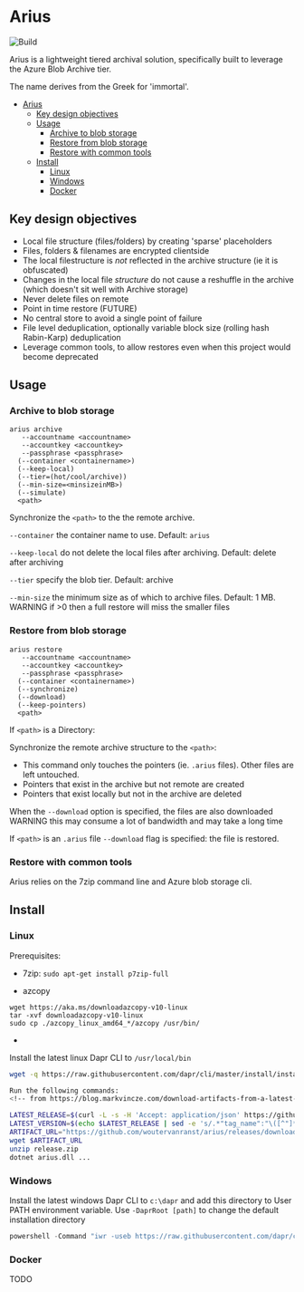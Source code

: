 # Arius

![Build](https://github.com/woutervanranst/Arius/workflows/Build/badge.svg)

Arius is a lightweight tiered archival solution, specifically built to leverage the Azure Blob Archive tier.

The name derives from the Greek for 'immortal'.

- [Arius](#arius)
  - [Key design objectives](#key-design-objectives)
  - [Usage](#usage)
    - [Archive to blob storage](#archive-to-blob-storage)
    - [Restore from blob storage](#restore-from-blob-storage)
    - [Restore with common tools](#restore-with-common-tools)
  - [Install](#install)
    - [Linux](#linux)
    - [Windows](#windows)
    - [Docker](#docker)

## Key design objectives

* Local file structure (files/folders) by creating 'sparse' placeholders
* Files, folders & filenames are encrypted clientside
* The local filestructure is _not_ reflected in the archive structure (ie it is obfuscated)
* Changes in the local file _structure_ do not cause a reshuffle in the archive (which doesn't sit well with Archive storage)
* Never delete files on remote
* Point in time restore (FUTURE)
* No central store to avoid a single point of failure
* File level deduplication, optionally variable block size (rolling hash Rabin-Karp) deduplication
* Leverage common tools, to allow restores even when this project would become deprecated

## Usage

### Archive to blob storage

```
arius archive
   --accountname <accountname>
   --accountkey <accountkey>
   --passphrase <passphrase>
  (--container <containername>)
  (--keep-local)
  (--tier=(hot/cool/archive))
  (--min-size=<minsizeinMB>)
  (--simulate)
  <path>
```
Synchronize the `<path>` to the the remote archive.

``--container`` the container name to use. Default: ``arius``

``--keep-local`` do not delete the local files after archiving. Default: delete after archiving

``--tier`` specify the blob tier. Default: archive

``--min-size`` the minimum size as of which to archive files. Default: 1 MB. WARNING if >0 then a full restore will miss the smaller files

### Restore from blob storage

```
arius restore
   --accountname <accountname>
   --accountkey <accountkey>
   --passphrase <passphrase>
  (--container <containername>)
  (--synchronize)
  (--download)
  (--keep-pointers)
  <path>
```

If `<path>` is a Directory:

Synchronize the remote archive structure to the `<path>`:

* This command only touches the pointers (ie. `.arius` files). Other files are left untouched.
* Pointers that exist in the archive but not remote are created
* Pointers that exist locally but not in the archive are deleted

When the `--download` option is specified, the files are also downloaded WARNING this may consume a lot of bandwidth and may take a long time

If ``<path>`` is an `.arius` file `--download` flag is specified: the file is restored.

### Restore with common tools

Arius relies on the 7zip command line and Azure blob storage cli.

## Install

### Linux

Prerequisites:

* 7zip: `sudo apt-get install p7zip-full`
<!-- https://www.thomasmaurer.ch/2019/05/how-to-install-azcopy-for-azure-storage/ -->
* azcopy 
```
wget https://aka.ms/downloadazcopy-v10-linux
tar -xvf downloadazcopy-v10-linux
sudo cp ./azcopy_linux_amd64_*/azcopy /usr/bin/
```

* 

Install the latest linux Dapr CLI to `/usr/local/bin`

```bash
wget -q https://raw.githubusercontent.com/dapr/cli/master/install/install.sh -O - | /bin/bash

Run the following commands:
<!-- from https://blog.markvincze.com/download-artifacts-from-a-latest-github-release-in-sh-and-powershell/ -->

LATEST_RELEASE=$(curl -L -s -H 'Accept: application/json' https://github.com/woutervanranst/arius/releases/latest)
LATEST_VERSION=$(echo $LATEST_RELEASE | sed -e 's/.*"tag_name":"\([^"]*\)".*/\1/')
ARTIFACT_URL="https://github.com/woutervanranst/arius/releases/download/$LATEST_VERSION/release.zip"
wget $ARTIFACT_URL
unzip release.zip
dotnet arius.dll ...
```

### Windows

Install the latest windows Dapr CLI to `c:\dapr` and add this directory to User PATH environment variable. Use `-DaprRoot [path]` to change the default installation directory

```powershell
powershell -Command "iwr -useb https://raw.githubusercontent.com/dapr/cli/master/install/install.ps1 | iex"
```

### Docker

TODO